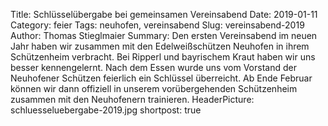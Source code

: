 Title: Schlüsselübergabe bei gemeinsamen Vereinsabend
Date: 2019-01-11
Category: feier
Tags: neuhofen, vereinsabend
Slug: vereinsabend-2019
Author: Thomas Stieglmaier
Summary: Den ersten Vereinsabend im neuen Jahr haben wir zusammen mit den Edelweißschützen Neuhofen in ihrem Schützenheim verbracht. Bei Ripperl und bayrischem Kraut haben wir uns besser kennengelernt. Nach dem Essen wurde uns vom Vorstand der Neuhofener Schützen feierlich ein Schlüssel überreicht. Ab Ende Februar können wir dann offiziell in unserem vorübergehenden Schützenheim zusammen mit den Neuhofenern trainieren.
HeaderPicture: schluesseluebergabe-2019.jpg
shortpost: true
